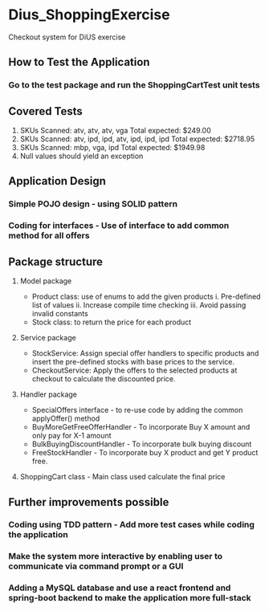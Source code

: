 # Dius_ShoppingExercise
Checkout system for DiUS exercise

## How to Test the Application

### Go to the test package and run the ShoppingCartTest unit tests

## Covered Tests
1. SKUs Scanned: atv, atv, atv, vga Total expected: $249.00
2. SKUs Scanned: atv, ipd, ipd, atv, ipd, ipd, ipd Total expected: $2718.95
3. SKUs Scanned: mbp, vga, ipd Total expected: $1949.98
4. Null values should yield an exception

## Application Design

### Simple POJO design - using SOLID pattern
### Coding for interfaces - Use of interface to add common method for all offers

## Package structure
1. Model package
    - Product class: use of enums to add the given products
        i. Pre-defined list of values
        ii. Increase compile time checking
        iii. Avoid passing invalid constants
    - Stock class: to return the price for each product
    
2. Service package
    - StockService: Assign special offer handlers to specific products and insert the pre-defined stocks with base
     prices to the service.
    - CheckoutService: Apply the offers to the selected products at checkout to calculate the discounted price.
    
3. Handler package
    - SpecialOffers interface - to re-use code by adding the common applyOffer() method
    - BuyMoreGetFreeOfferHandler - To incorporate Buy X amount and only pay for X-1 amount
    - BulkBuyingDiscountHandler - To incorporate bulk buying discount
    - FreeStockHandler - To incorporate buy X product and get Y product free.
    
4. ShoppingCart class - Main class used calculate the final price

## Further improvements possible

### Coding using TDD pattern - Add more test cases while coding the application
### Make the system more interactive by enabling user to communicate via command prompt or a GUI
### Adding a MySQL database and use a react frontend and spring-boot backend to make the application more full-stack

